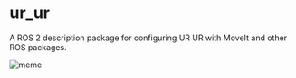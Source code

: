 # ur_ur
A ROS 2 description package for configuring UR UR with MoveIt and other ROS packages. 

![meme](https://github.com/peterdavidfagan/ur_ur/assets/42982057/316a2bfe-5585-4ea7-9bb1-30264352dcd4)
